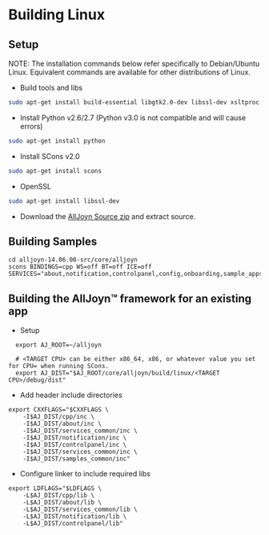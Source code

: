 # Building Linux

## Setup

NOTE: The installation commands below refer specifically to 
Debian/Ubuntu Linux. Equivalent commands are available for other distributions of Linux.

* Build tools and libs
```sh 
sudo apt-get install build-essential libgtk2.0-dev libssl-dev xsltproc ia32-libs libxml2-dev 
```
* Install Python v2.6/2.7 (Python v3.0 is not compatible and will cause errors)
```sh
sudo apt-get install python
```
* Install SCons v2.0
```sh
sudo apt-get install scons
```
* OpenSSL
```sh
sudo apt-get install libssl-dev
```

* Download the [AllJoyn Source zip][download] and extract source.

## Building Samples

```
cd alljoyn-14.06.00-src/core/alljoyn
scons BINDINGS=cpp WS=off BT=off ICE=off SERVICES="about,notification,controlpanel,config,onboarding,sample_apps"
```

## Building the AllJoyn&trade; framework for an existing app

* Setup

``` 
  export AJ_ROOT=~/alljoyn

  # <TARGET CPU> can be either x86_64, x86, or whatever value you set for CPU= when running SCons.
  export AJ_DIST="$AJ_ROOT/core/alljoyn/build/linux/<TARGET CPU>/debug/dist"
```

* Add header include directories

```
export CXXFLAGS="$CXXFLAGS \
    -I$AJ_DIST/cpp/inc \
    -I$AJ_DIST/about/inc \
    -I$AJ_DIST/services_common/inc \
    -I$AJ_DIST/notification/inc \
    -I$AJ_DIST/controlpanel/inc \
    -I$AJ_DIST/services_common/inc \
    -I$AJ_DIST/samples_common/inc"
```

* Configure linker to include required libs

```
export LDFLAGS="$LDFLAGS \
    -L$AJ_DIST/cpp/lib \
    -L$AJ_DIST/about/lib \
    -L$AJ_DIST/services_common/lib \
    -L$AJ_DIST/notification/lib \
    -L$AJ_DIST/controlpanel/lib"
```

[download]: /download
